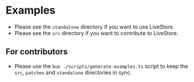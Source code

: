 # Examples

- Please see the `standalone` directory if you want to use LiveStore.
- Please see the `src` directory if you want to contribute to LiveStore.

## For contributors

- Please use the `bun ./scripts/generate-examples.ts` script to keep the `src`, `patches` and `standalone` directories in sync.